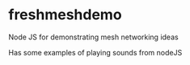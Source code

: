 # freshmeshdemo
Node JS for demonstrating mesh networking ideas

Has some examples of playing sounds from nodeJS
